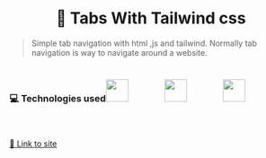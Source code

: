 ﻿# <h1 style="display:flex; justify-content:center;">📑 Tabs With Tailwind css</h1>
><p>Simple tab navigation with <stronger>html ,js and tailwind</stronger>. Normally tab navigation is way to navigate around a website.</p>

#

<div style="display:flex; ">
<h3 style="font-size:1.3.rem;">💻 Technologies used</h3>
<img src="https://cdn.jsdelivr.net/gh/devicons/devicon/icons/html5/html5-original.svg" width="40px"/>
<img src="https://cdn.jsdelivr.net/gh/devicons/devicon/icons/javascript/javascript-plain.svg"  style="margin: 0 4rem; width:40px"/>  
<img src="https://cdn.jsdelivr.net/gh/devicons/devicon/icons/tailwindcss/tailwindcss-plain.svg"  width="40px"/>
          
</div>

#
<a href="https://main--tabs-tailwind.netlify.app/">📲 Link to site </a>
